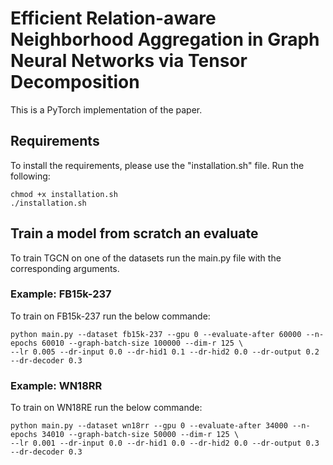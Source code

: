
# Efficient Relation-aware Neighborhood Aggregation in Graph Neural Networks via Tensor Decomposition

This is a PyTorch implementation of the paper.

## Requirements

To install the requirements, please use the "installation.sh" file. Run the following:
```
chmod +x installation.sh
./installation.sh
```

## Train a model from scratch an evaluate

To train TGCN on one of the datasets run the main.py file with the corresponding arguments. 

### Example: FB15k-237 

To train on FB15k-237 run the below commande:
```
python main.py --dataset fb15k-237 --gpu 0 --evaluate-after 60000 --n-epochs 60010 --graph-batch-size 100000 --dim-r 125 \
--lr 0.005 --dr-input 0.0 --dr-hid1 0.1 --dr-hid2 0.0 --dr-output 0.2 --dr-decoder 0.3
```

### Example: WN18RR

To train on WN18RE run the below commande:
```
python main.py --dataset wn18rr --gpu 0 --evaluate-after 34000 --n-epochs 34010 --graph-batch-size 50000 --dim-r 125 \
--lr 0.001 --dr-input 0.0 --dr-hid1 0.0 --dr-hid2 0.0 --dr-output 0.3 --dr-decoder 0.3
```

